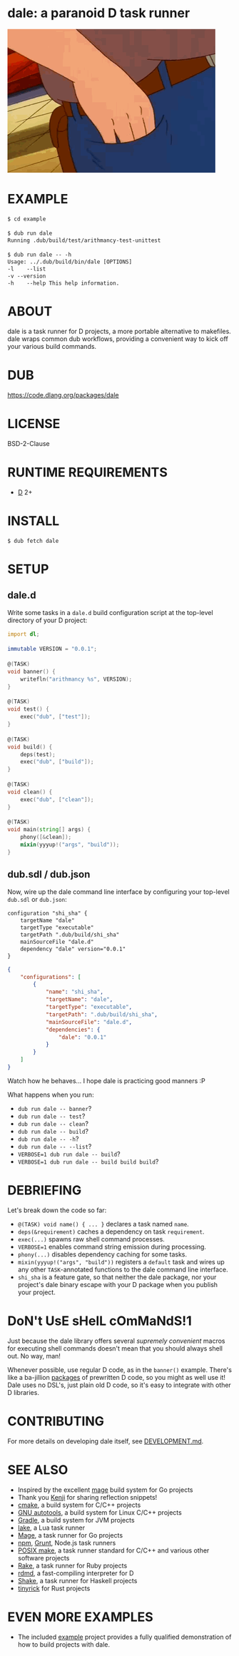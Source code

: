 # dale: a paranoid D task runner

![pocket sand](https://raw.githubusercontent.com/mcandre/dale/master/dale.gif)

# EXAMPLE

```console
$ cd example

$ dub run dale
Running .dub/build/test/arithmancy-test-unittest

$ dub run dale -- -h
Usage: ../.dub/build/bin/dale [OPTIONS]
-l    --list
-v --version
-h    --help This help information.
```

# ABOUT

dale is a task runner for D projects, a more portable alternative to makefiles. dale wraps common dub workflows, providing a convenient way to kick off your various build commands.

# DUB

https://code.dlang.org/packages/dale

# LICENSE

BSD-2-Clause

# RUNTIME REQUIREMENTS

* [D](https://dlang.org) 2+

# INSTALL

```console
$ dub fetch dale
```

# SETUP

## dale.d

Write some tasks in a `dale.d` build configuration script at the top-level directory of your D project:

```d
import dl;

immutable VERSION = "0.0.1";

@(TASK)
void banner() {
    writefln("arithmancy %s", VERSION);
}

@(TASK)
void test() {
    exec("dub", ["test"]);
}

@(TASK)
void build() {
    deps(test);
    exec("dub", ["build"]);
}

@(TASK)
void clean() {
    exec("dub", ["clean"]);
}

@(TASK)
void main(string[] args) {
    phony([&clean]);
    mixin(yyyup!("args", "build"));
}
```

## dub.sdl / dub.json

Now, wire up the dale command line interface by configuring your top-level `dub.sdl` or `dub.json`:

```sdlang
configuration "shi_sha" {
    targetName "dale"
    targetType "executable"
    targetPath ".dub/build/shi_sha"
    mainSourceFile "dale.d"
    dependency "dale" version="0.0.1"
}
```

```json
{
    "configurations": [
        {
            "name": "shi_sha",
            "targetName": "dale",
            "targetType": "executable",
            "targetPath": ".dub/build/shi_sha",
            "mainSourceFile": "dale.d",
            "dependencies": {
                "dale": "0.0.1"
            }
        }
    ]
}
```

Watch how he behaves... I hope dale is practicing good manners :P

What happens when you run:

* `dub run dale -- banner`?
* `dub run dale -- test`?
* `dub run dale -- clean`?
* `dub run dale -- build`?
* `dub run dale -- -h`?
* `dub run dale -- --list`?
* `VERBOSE=1 dub run dale -- build`?
* `VERBOSE=1 dub run dale -- build build build`?

# DEBRIEFING

Let's break down the code so far:

* `@(TASK) void name() { ... }` declares a task named `name`.
* `deps(&requirement)` caches a dependency on task `requirement`.
* `exec(...)` spawns raw shell command processes.
* `VERBOSE=1` enables command string emission during processing.
* `phony(...)` disables dependency caching for some tasks.
* `mixin(yyyup!("args", "build"))` registers a `default` task and wires up any other `TASK`-annotated functions to the dale command line interface.
* `shi_sha` is a feature gate, so that neither the dale package, nor your project's dale binary escape with your D package when you publish your project.

# DoN't UsE sHelL cOmMaNdS!1

Just because the dale library offers several *supremely convenient* macros for executing shell commands doesn't mean that you should always shell out. No way, man!

Whenever possible, use regular D code, as in the `banner()` example. There's like a ba-jillion [packages](https://code.dlang.org) of prewritten D code, so you might as well use it! Dale uses no DSL's, just plain old D code, so it's easy to integrate with other D libraries.

# CONTRIBUTING

For more details on developing dale itself, see [DEVELOPMENT.md](DEVELOPMENT.md).

# SEE ALSO

* Inspired by the excellent [mage](https://magefile.org/) build system for Go projects
* Thank you [Kenji](https://forum.dlang.org/post/mailman.2348.1382205515.1719.digitalmars-d@puremagic.com) for sharing reflection snippets!
* [cmake](https://cmake.org/), a build system for C/C++ projects
* [GNU autotools](https://www.gnu.org/software/automake/manual/html_node/Autotools-Introduction.html), a build system for Linux C/C++ projects
* [Gradle](https://gradle.org/), a build system for JVM projects
* [lake](https://luarocks.org/modules/steved/lake), a Lua task runner
* [Mage](https://magefile.org/), a task runner for Go projects
* [npm](https://www.npmjs.com/), [Grunt](https://gruntjs.com/), Node.js task runners
* [POSIX make](https://pubs.opengroup.org/onlinepubs/009695299/utilities/make.html), a task runner standard for C/C++ and various other software projects
* [Rake](https://ruby.github.io/rake/), a task runner for Ruby projects
* [rdmd](https://dlang.org/rdmd.html), a fast-compiling interpreter for D
* [Shake](https://shakebuild.com/), a task runner for Haskell projects
* [tinyrick](https://github.com/mcandre/tinyrick) for Rust projects

# EVEN MORE EXAMPLES

* The included [example](example) project provides a fully qualified demonstration of how to build projects with dale.
